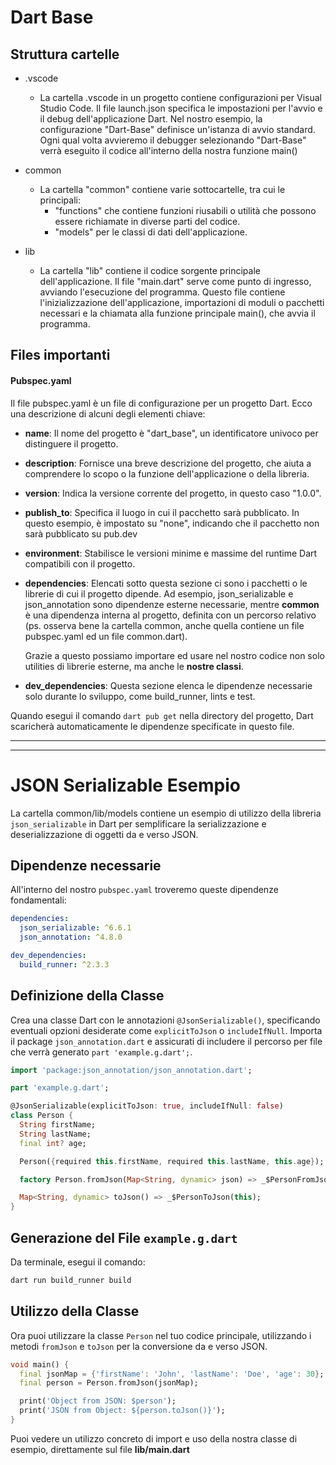 
# Dart Base

## Struttura cartelle

* .vscode 
    - La cartella .vscode in un progetto contiene configurazioni per Visual Studio Code. Il file launch.json specifica le impostazioni per l'avvio e il debug dell'applicazione Dart. Nel nostro esempio, la configurazione "Dart-Base" definisce un'istanza di avvio standard. Ogni qual volta avvieremo il debugger selezionando "Dart-Base" verrà eseguito il codice all'interno della nostra funzione main()

* common
    - La cartella "common" contiene varie sottocartelle, tra cui le principali:     
        - "functions" che contiene funzioni riusabili o utilità che possono essere richiamate in diverse parti del codice.
        - "models" per le classi di dati dell'applicazione. 


* lib 
    - La cartella "lib" contiene il codice sorgente principale dell'applicazione. Il file "main.dart" serve come punto di ingresso, avviando l'esecuzione del programma. Questo file contiene l'inizializzazione dell'applicazione, importazioni di moduli o pacchetti necessari e la chiamata alla funzione principale main(), che avvia il programma.




## Files importanti
#### Pubspec.yaml

Il file pubspec.yaml è un file di configurazione per un progetto Dart. Ecco una descrizione di alcuni degli elementi chiave:

- **name**: Il nome del progetto è "dart_base", un identificatore univoco per distinguere il progetto.

- **description**: Fornisce una breve descrizione del progetto, che aiuta a comprendere lo scopo o la funzione dell'applicazione o della libreria.

- **version**: Indica la versione corrente del progetto, in questo caso "1.0.0".

- **publish_to**: Specifica il luogo in cui il pacchetto sarà pubblicato. In questo esempio, è impostato su "none", indicando che il pacchetto non sarà pubblicato su pub.dev

- **environment**: Stabilisce le versioni minime e massime del runtime Dart compatibili con il progetto.

- **dependencies**: Elencati sotto questa sezione ci sono i pacchetti o le librerie di cui il progetto dipende. Ad esempio, json_serializable e json_annotation sono dipendenze esterne necessarie, mentre **common** è una dipendenza interna al progetto, definita con un percorso relativo (ps. osserva bene la cartella common, anche quella contiene un file pubspec.yaml ed un file common.dart). 

    Grazie a questo possiamo importare ed usare nel nostro codice non solo utilities di librerie esterne, ma anche le **nostre classi**.

- **dev_dependencies**: Questa sezione elenca le dipendenze necessarie solo durante lo sviluppo, come build_runner, lints e test.

Quando esegui il comando 
```dart pub get``` nella directory del progetto, Dart scaricherà automaticamente le dipendenze specificate in questo file.





--------------------------------------------------------------------

--------------------------------------------------------------------



# JSON Serializable Esempio

La cartella common/lib/models contiene un esempio di utilizzo della libreria `json_serializable` in Dart per semplificare la serializzazione e deserializzazione di oggetti da e verso JSON.

## Dipendenze necessarie

All'interno del nostro `pubspec.yaml` troveremo queste dipendenze fondamentali:

```yaml
dependencies:
  json_serializable: ^6.6.1
  json_annotation: ^4.8.0

dev_dependencies:
  build_runner: ^2.3.3 
```

## Definizione della Classe

Crea una classe Dart con le annotazioni `@JsonSerializable()`, specificando eventuali opzioni desiderate come `explicitToJson` o `includeIfNull`. Importa il package `json_annotation.dart` e assicurati di includere il percorso per file che verrà generato `part 'example.g.dart';`.

```dart
import 'package:json_annotation/json_annotation.dart';

part 'example.g.dart';

@JsonSerializable(explicitToJson: true, includeIfNull: false)
class Person {
  String firstName;
  String lastName;
  final int? age;

  Person({required this.firstName, required this.lastName, this.age});

  factory Person.fromJson(Map<String, dynamic> json) => _$PersonFromJson(json);

  Map<String, dynamic> toJson() => _$PersonToJson(this);
}
```
## Generazione del File `example.g.dart`

Da terminale, esegui il comando:

```bash
dart run build_runner build
```
## Utilizzo della Classe

Ora puoi utilizzare la classe `Person` nel tuo codice principale, utilizzando i metodi `fromJson` e `toJson` per la conversione da e verso JSON.

```dart
void main() {
  final jsonMap = {'firstName': 'John', 'lastName': 'Doe', 'age': 30};
  final person = Person.fromJson(jsonMap);

  print('Object from JSON: $person');
  print('JSON from Object: ${person.toJson()}');
}
```
Puoi vedere un utilizzo concreto di import e uso della nostra classe di esempio, direttamente sul file **lib/main.dart**
